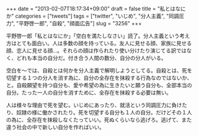 +++
date = "2013-02-07T18:17:34+09:00"
draft = false
title = "私とはなにか"
categories = ["tweets"]
tags = ["twitter", "いじめ", "分人主義", "同調圧力", "平野啓一郎", "自殺", "顔面広告"]
slug = "3256"
+++

平野啓一郎「私とはなにか」「空白を満たしなさい」読了。分人主義という考え方はとても面白い。人は多数の顔を持っている。友人に見せる顔、家族に見せる顔、恋人に見せる顔…。それらの顔は作られたり使い分けたり演じてる訳ではなく、どれも本当の自分だ。付き合う人間の数分、自分の分人がいる。

空白を〜では、自殺とは何かを分人主義で解明しようとしてる。自殺とは、死を切望する１つの分人を消す為に、自分の全存在を抹殺する行為なのではないか、と。自殺願望を持つ自分も、愛や希望の為に生きたいと願う自分も、全部本当の自分。たった一人の自分を消すために、全存在を抹殺する必要は無い。

人は様々な理由で死を望む。いじめにあったり、就活という同調圧力に負けたり、奴隷の様に働かされたり。死を切望する自分も１人の自分。だけどその１人の為に、全存在を抹殺しなくたっていい。死ぬくらいなら逃げろ。逃げて、また違う社会の中で新しい自分を作ればいい。
